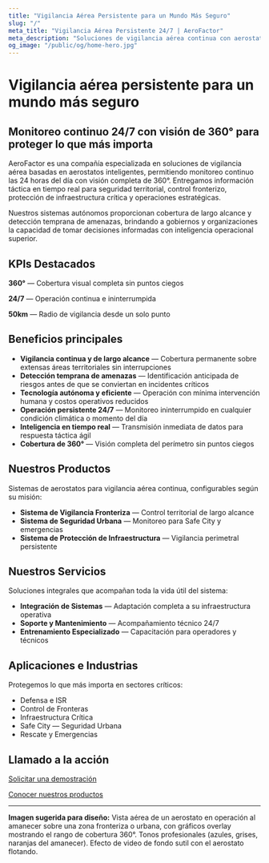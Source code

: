 ```yaml
---
title: "Vigilancia Aérea Persistente para un Mundo Más Seguro"
slug: "/"
meta_title: "Vigilancia Aérea Persistente 24/7 | AeroFactor"
meta_description: "Soluciones de vigilancia aérea continua con aerostatos inteligentes. Monitoreo 360° en tiempo real para seguridad territorial."
og_image: "/public/og/home-hero.jpg"
---
```


# Vigilancia aérea persistente para un mundo más seguro

## Monitoreo continuo 24/7 con visión de 360° para proteger lo que más importa

AeroFactor es una compañía especializada en soluciones de vigilancia aérea basadas en aerostatos inteligentes, permitiendo monitoreo continuo las 24 horas del día con visión completa de 360°. Entregamos información táctica en tiempo real para seguridad territorial, control fronterizo, protección de infraestructura crítica y operaciones estratégicas.

Nuestros sistemas autónomos proporcionan cobertura de largo alcance y detección temprana de amenazas, brindando a gobiernos y organizaciones la capacidad de tomar decisiones informadas con inteligencia operacional superior.

## KPIs Destacados

**360°** — Cobertura visual completa sin puntos ciegos

**24/7** — Operación continua e ininterrumpida

**50km** — Radio de vigilancia desde un solo punto

## Beneficios principales

- **Vigilancia continua y de largo alcance** — Cobertura permanente sobre extensas áreas territoriales sin interrupciones
- **Detección temprana de amenazas** — Identificación anticipada de riesgos antes de que se conviertan en incidentes críticos
- **Tecnología autónoma y eficiente** — Operación con mínima intervención humana y costos operativos reducidos
- **Operación persistente 24/7** — Monitoreo ininterrumpido en cualquier condición climática o momento del día
- **Inteligencia en tiempo real** — Transmisión inmediata de datos para respuesta táctica ágil
- **Cobertura de 360°** — Visión completa del perímetro sin puntos ciegos

## Nuestros Productos

Sistemas de aerostatos para vigilancia aérea continua, configurables según su misión:

- **Sistema de Vigilancia Fronteriza** — Control territorial de largo alcance
- **Sistema de Seguridad Urbana** — Monitoreo para Safe City y emergencias
- **Sistema de Protección de Infraestructura** — Vigilancia perimetral persistente

## Nuestros Servicios

Soluciones integrales que acompañan toda la vida útil del sistema:

- **Integración de Sistemas** — Adaptación completa a su infraestructura operativa
- **Soporte y Mantenimiento** — Acompañamiento técnico 24/7
- **Entrenamiento Especializado** — Capacitación para operadores y técnicos

## Aplicaciones e Industrias

Protegemos lo que más importa en sectores críticos:

- Defensa e ISR
- Control de Fronteras
- Infraestructura Crítica
- Safe City — Seguridad Urbana
- Rescate y Emergencias

## Llamado a la acción

[Solicitar una demostración](/contacto)

[Conocer nuestros productos](/productos)

---

**Imagen sugerida para diseño:** Vista aérea de un aerostato en operación al amanecer sobre una zona fronteriza o urbana, con gráficos overlay mostrando el rango de cobertura 360°. Tonos profesionales (azules, grises, naranjas del amanecer). Efecto de video de fondo sutil con el aerostato flotando.

